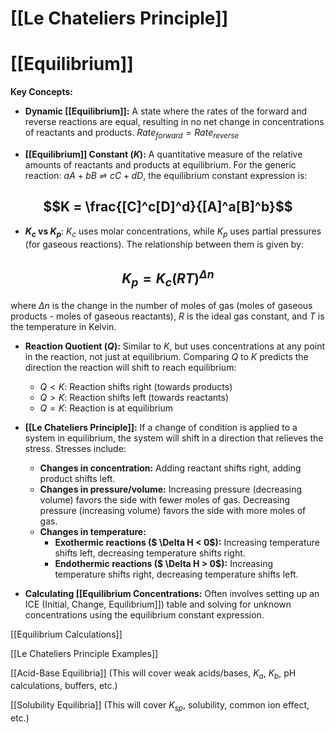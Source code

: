 # [[Le Chateliers Principle]]
# [[Equilibrium]]

**Key Concepts:**

* **Dynamic [[Equilibrium]]:**  A state where the rates of the forward and reverse reactions are equal, resulting in no net change in concentrations of reactants and products.  $Rate_{forward} = Rate_{reverse}$

* **[[Equilibrium]] Constant ($K$):**  A quantitative measure of the relative amounts of reactants and products at equilibrium.  For the generic reaction: $aA + bB \rightleftharpoons cC + dD$, the equilibrium constant expression is:

 ## $$K = \frac{[C]^c[D]^d}{[A]^a[B]^b}$$

* **$K_c$ vs $K_p$**: $K_c$ uses molar concentrations, while $K_p$ uses partial pressures (for gaseous reactions).  The relationship between them is given by:

 ## $$K_p = K_c(RT)^{\Delta n}$$

 where $\Delta n$ is the change in the number of moles of gas (moles of gaseous products - moles of gaseous reactants), $R$ is the ideal gas constant, and $T$ is the temperature in Kelvin.

* **Reaction Quotient ($Q$):** Similar to $K$, but uses concentrations at any point in the reaction, not just at equilibrium.  Comparing $Q$ to $K$ predicts the direction the reaction will shift to reach equilibrium:
    * $Q < K$: Reaction shifts right (towards products)
    * $Q > K$: Reaction shifts left (towards reactants)
    * $Q = K$: Reaction is at equilibrium


* **[[Le Chateliers Principle]]:**  If a change of condition is applied to a system in equilibrium, the system will shift in a direction that relieves the stress.  Stresses include:
    * **Changes in concentration:** Adding reactant shifts right, adding product shifts left.
    * **Changes in pressure/volume:** Increasing pressure (decreasing volume) favors the side with fewer moles of gas.  Decreasing pressure (increasing volume) favors the side with more moles of gas.
    * **Changes in temperature:**  
        * **Exothermic reactions ($ \Delta H < 0$):** Increasing temperature shifts left, decreasing temperature shifts right.
        * **Endothermic reactions ($ \Delta H > 0$):** Increasing temperature shifts right, decreasing temperature shifts left.


* **Calculating [[Equilibrium Concentrations:**  Often involves setting up an ICE (Initial, Change, Equilibrium]]) table and solving for unknown concentrations using the equilibrium constant expression.


[[Equilibrium Calculations]]

[[Le Chateliers Principle Examples]]

[[Acid-Base Equilibria]]  (This will cover weak acids/bases, $K_a$, $K_b$, pH calculations, buffers, etc.)

[[Solubility Equilibria]] (This will cover $K_{sp}$, solubility, common ion effect, etc.)


